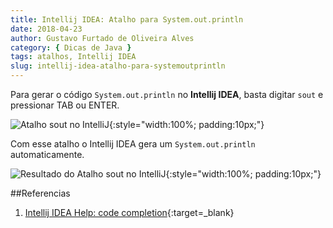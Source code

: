 ```yaml
---
title: Intellij IDEA: Atalho para System.out.println
date: 2018-04-23
author: Gustavo Furtado de Oliveira Alves
category: { Dicas de Java }
tags: atalhos, Intellij IDEA
slug: intellij-idea-atalho-para-systemoutprintln
---
```


Para gerar o código ```System.out.println``` no **Intellij IDEA**,
basta digitar ```sout``` e pressionar TAB ou ENTER.

![Atalho sout no IntelliJ](/images/intellij-idea-atalho-para-systemoutprintln/sout.png){:style="width:100%; padding:10px;"}

Com esse atalho o Intellij IDEA gera um ```System.out.println``` automaticamente.

![Resultado do Atalho sout no IntelliJ](/images/intellij-idea-atalho-para-systemoutprintln/sout.gif){:style="width:100%; padding:10px;"}

##Referencias

1. [Intellij IDEA Help: code completion](https://www.jetbrains.com/help/idea/auto-completing-code.html){:target=\_blank}
